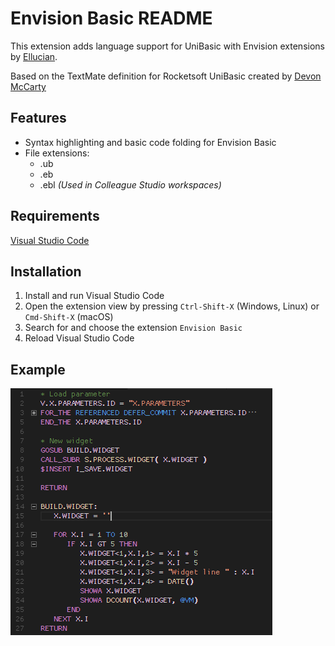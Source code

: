 # Envision Basic README

This extension adds language support for UniBasic with Envision extensions by [Ellucian](http://www.ellucian.com/Software/Colleague-by-Ellucian/).  

Based on the TextMate definition for Rocketsoft UniBasic created by [Devon McCarty](https://github.com/mrdevon/RocketUnidata)

## Features

- Syntax highlighting and basic code folding for Envision Basic
- File extensions:
  - .ub
  - .eb
  - .ebl *(Used in Colleague Studio workspaces)*

## Requirements

[Visual Studio Code](https://code.visualstudio.com/)

## Installation

1. Install and run Visual Studio Code
2. Open the extension view by pressing `Ctrl-Shift-X` (Windows, Linux) or `Cmd-Shift-X` (macOS)
3. Search for and choose the extension `Envision Basic`
4. Reload Visual Studio Code
## Example
![Example](images/example.png)
